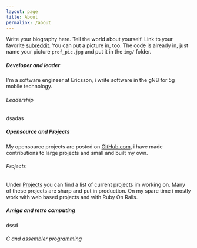 ```yaml
---
layout: page
title: About
permalink: /about
---
```


Write your biography here. Tell the world about yourself. Link to your favorite [subreddit](http://reddit.com). You can put a picture in, too. The code is already in, just name your picture `prof_pic.jpg` and put it in the `img/` folder.

##### Developer and leader
I'm a software engineer at Ericsson, i write software in the gNB for 5g mobile technology.  

###### Leadership
dsadas

##### Opensource and Projects
My opensource projects are posted on [GitHub.com](https://github.com/niklasnson/), i have made contributions to large projects and small and built my own. 

###### Projects
Under [Projects](/projects) you can find a list of current projects im working on. Many of these projects are sharp and put in production. On my spare time i mostly work with web based projects and with Ruby On Rails. 


##### Amiga and retro computing
dssd

###### C and assembler programming